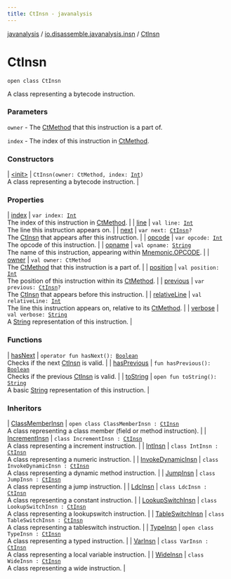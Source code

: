 ```yaml
---
title: CtInsn - javanalysis
---
```


[javanalysis](../../index.html) / [io.disassemble.javanalysis.insn](../index.html) / [CtInsn](./index.html)

# CtInsn

`open class CtInsn`

A class representing a bytecode instruction.

### Parameters

`owner` - The [CtMethod](#) that this instruction is a part of.

`index` - The index of this instruction in [CtMethod](#).

### Constructors

| [&lt;init&gt;](-init-.html) | `CtInsn(owner: CtMethod, index: `[`Int`](https://kotlinlang.org/api/latest/jvm/stdlib/kotlin/-int/index.html)`)`<br>A class representing a bytecode instruction. |

### Properties

| [index](--index--.html) | `var index: `[`Int`](https://kotlinlang.org/api/latest/jvm/stdlib/kotlin/-int/index.html)<br>The index of this instruction in [CtMethod](#). |
| [line](line.html) | `val line: `[`Int`](https://kotlinlang.org/api/latest/jvm/stdlib/kotlin/-int/index.html)<br>The line this instruction appears on. |
| [next](next.html) | `var next: `[`CtInsn`](./index.html)`?`<br>The [CtInsn](./index.html) that appears after this instruction. |
| [opcode](opcode.html) | `var opcode: `[`Int`](https://kotlinlang.org/api/latest/jvm/stdlib/kotlin/-int/index.html)<br>The opcode of this instruction. |
| [opname](opname.html) | `val opname: `[`String`](https://kotlinlang.org/api/latest/jvm/stdlib/kotlin/-string/index.html)<br>The name of this instruction, appearing within [Mnemonic.OPCODE](#). |
| [owner](owner.html) | `val owner: CtMethod`<br>The [CtMethod](#) that this instruction is a part of. |
| [position](position.html) | `val position: `[`Int`](https://kotlinlang.org/api/latest/jvm/stdlib/kotlin/-int/index.html)<br>The position of this instruction within its [CtMethod](#). |
| [previous](previous.html) | `var previous: `[`CtInsn`](./index.html)`?`<br>The [CtInsn](./index.html) that appears before this instruction. |
| [relativeLine](relative-line.html) | `val relativeLine: `[`Int`](https://kotlinlang.org/api/latest/jvm/stdlib/kotlin/-int/index.html)<br>The line this instruction appears on, relative to its [CtMethod](#). |
| [verbose](verbose.html) | `val verbose: `[`String`](https://kotlinlang.org/api/latest/jvm/stdlib/kotlin/-string/index.html)<br>A [String](https://kotlinlang.org/api/latest/jvm/stdlib/kotlin/-string/index.html) representation of this instruction. |

### Functions

| [hasNext](has-next.html) | `operator fun hasNext(): `[`Boolean`](https://kotlinlang.org/api/latest/jvm/stdlib/kotlin/-boolean/index.html)<br>Checks if the next [CtInsn](./index.html) is valid. |
| [hasPrevious](has-previous.html) | `fun hasPrevious(): `[`Boolean`](https://kotlinlang.org/api/latest/jvm/stdlib/kotlin/-boolean/index.html)<br>Checks if the previous [CtInsn](./index.html) is valid. |
| [toString](to-string.html) | `open fun toString(): `[`String`](https://kotlinlang.org/api/latest/jvm/stdlib/kotlin/-string/index.html)<br>A basic [String](https://kotlinlang.org/api/latest/jvm/stdlib/kotlin/-string/index.html) representation of this instruction. |

### Inheritors

| [ClassMemberInsn](../-class-member-insn/index.html) | `open class ClassMemberInsn : `[`CtInsn`](./index.html)<br>A class representing a class member (field or method instruction). |
| [IncrementInsn](../-increment-insn/index.html) | `class IncrementInsn : `[`CtInsn`](./index.html)<br>A class representing a increment instruction. |
| [IntInsn](../-int-insn/index.html) | `class IntInsn : `[`CtInsn`](./index.html)<br>A class representing a numeric instruction. |
| [InvokeDynamicInsn](../-invoke-dynamic-insn/index.html) | `class InvokeDynamicInsn : `[`CtInsn`](./index.html)<br>A class representing a dynamic method instruction. |
| [JumpInsn](../-jump-insn/index.html) | `class JumpInsn : `[`CtInsn`](./index.html)<br>A class representing a jump instruction. |
| [LdcInsn](../-ldc-insn/index.html) | `class LdcInsn : `[`CtInsn`](./index.html)<br>A class representing a constant instruction. |
| [LookupSwitchInsn](../-lookup-switch-insn/index.html) | `class LookupSwitchInsn : `[`CtInsn`](./index.html)<br>A class representing a lookupswitch instruction. |
| [TableSwitchInsn](../-table-switch-insn/index.html) | `class TableSwitchInsn : `[`CtInsn`](./index.html)<br>A class representing a tableswitch instruction. |
| [TypeInsn](../-type-insn/index.html) | `open class TypeInsn : `[`CtInsn`](./index.html)<br>A class representing a typed instruction. |
| [VarInsn](../-var-insn/index.html) | `class VarInsn : `[`CtInsn`](./index.html)<br>A class representing a local variable instruction. |
| [WideInsn](../-wide-insn/index.html) | `class WideInsn : `[`CtInsn`](./index.html)<br>A class representing a wide instruction. |

